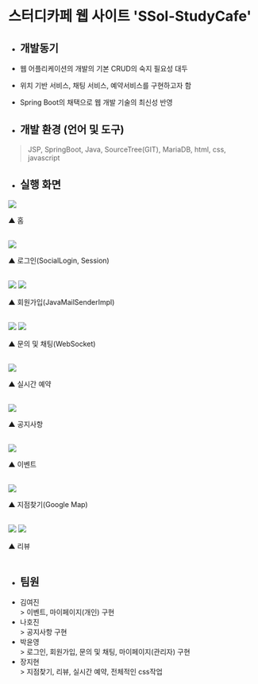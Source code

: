 # 스터디카페 웹 사이트 'SSol-StudyCafe'

* ## 개발동기
 * 웹 어플리케이션의 개발의 기본 CRUD의 숙지 필요성 대두
 * 위치 기반 서비스, 채팅 서비스, 예약서비스를 구현하고자 함
 * Spring Boot의 채택으로 웹 개발 기술의 최신성 반영
 
* ## 개발 환경 (언어 및 도구)
 > JSP, SpringBoot, Java, SourceTree(GIT), MariaDB, html, css, javascript

* ## 실행 화면 
<p float="left"><img src="https://user-images.githubusercontent.com/71267455/148746027-2acd2aa4-a029-47f6-aea9-f52525170b1b.PNG"></p>
 ▲ 홈<br><br>
 <p float="left"><img src="https://user-images.githubusercontent.com/71267455/148745870-c4b3d221-3151-4d64-926a-c2d14d36a2d9.PNG"></p>
 ▲ 로그인(SocialLogin, Session)<br><br> 
 <p float="left"><img src="https://user-images.githubusercontent.com/71267455/148745903-f6e9c72a-2c1c-444a-84c0-73a1bccd17d5.PNG">
<img src="https://user-images.githubusercontent.com/71267455/148745904-87c1200f-44da-4a96-8f64-88ce64f12c6d.PNG"></p>
 ▲ 회원가입(JavaMailSenderImpl)<br><br>
  <p float="left"><img src="https://user-images.githubusercontent.com/71267455/148745949-42565352-fee4-4a00-9c7c-0de07054126f.PNG">
 <img src="https://user-images.githubusercontent.com/71267455/148749283-17e7631d-5a3c-4234-bace-e58de87182c0.jpg"></p>
 ▲ 문의 및 채팅(WebSocket)<br><br>
  <p float="left"><img src="https://user-images.githubusercontent.com/71267455/148748820-014b75fa-5410-4c29-914e-6e0a66dd67d8.PNG"></p>
 ▲ 실시간 예약<br><br>
 <p float="left"><img src="https://user-images.githubusercontent.com/71267455/148746020-bb3afce8-346c-4845-bea0-24902a001f31.PNG"></p>
 ▲ 공지사항<br><br>
  <p float="left"><img src="https://user-images.githubusercontent.com/71267455/148746014-fb0fa13b-4a9f-41a7-8c93-9e24c22f2b7e.PNG"></p>
 ▲ 이벤트<br><br>
 <p float="left"><img src="https://user-images.githubusercontent.com/71267455/148746017-e5663989-936d-4c0a-aacf-206e36ba4e82.PNG"></p>
 ▲ 지점찾기(Google Map)<br><br>
 <p float="left"><img src="https://user-images.githubusercontent.com/71267455/148746007-d439e92d-2ee5-43ec-b055-03c9e02761fe.PNG">
<img src="https://user-images.githubusercontent.com/71267455/148746011-dc004bd4-15ce-4318-b00d-a6fb56348df2.PNG"></p>
 ▲ 리뷰<br><br>
 
 * ## 팀원 
  * 김여진<br> > 이벤트, 마이페이지(개인) 구현
  * 나호진<br> > 공지사항 구현
  * 박윤영<br> > 로그인, 회원가입, 문의 및 채팅, 마이페이지(관리자) 구현
  * 장지현<br> > 지점찾기, 리뷰, 실시간 예약, 전체적인 css작업

 
